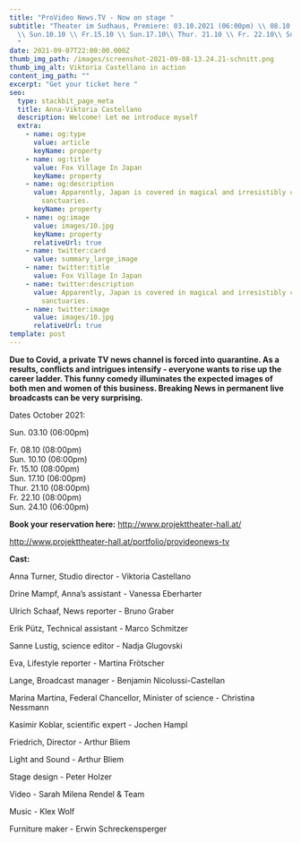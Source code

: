 ```yaml
---
title: "ProVideo News.TV - Now on stage "
subtitle: "Theater im Sudhaus, Premiere: 03.10.2021 (06:00pm) \\ 08.10 (08:00pm)
  \\ Sun.10.10 \\ Fr.15.10 \\ Sun.17.10\\ Thur. 21.10 \\ Fr. 22.10\\ Sun. 24.10
  "
date: 2021-09-07T22:00:00.000Z
thumb_img_path: /images/screenshot-2021-09-08-13.24.21-schnitt.png
thumb_img_alt: Viktoria Castellano in action
content_img_path: ""
excerpt: "Get your ticket here "
seo:
  type: stackbit_page_meta
  title: Anna-Viktoria Castellano
  description: Welcome! Let me introduce myself
  extra:
    - name: og:type
      value: article
      keyName: property
    - name: og:title
      value: Fox Village In Japan
      keyName: property
    - name: og:description
      value: Apparently, Japan is covered in magical and irresistibly cute animal
        sanctuaries.
      keyName: property
    - name: og:image
      value: images/10.jpg
      keyName: property
      relativeUrl: true
    - name: twitter:card
      value: summary_large_image
    - name: twitter:title
      value: Fox Village In Japan
    - name: twitter:description
      value: Apparently, Japan is covered in magical and irresistibly cute animal
        sanctuaries.
    - name: twitter:image
      value: images/10.jpg
      relativeUrl: true
template: post
---
```

**Due to Covid, a private TV news channel is forced into quarantine. As a results, conflicts and intrigues intensify - everyone wants to rise up the career ladder. This funny comedy illuminates the expected images of both men and women of this business. Breaking News in permanent live broadcasts can be very surprising.** 

Dates October 2021:

Sun. 03.10 (06:00pm) 

Fr. 08.10 (08:00pm) \
Sun. 10.10 (06:00pm) \
Fr. 15.10 (08:00pm) \
Sun. 17.10 (06:00pm)\
Thur. 21.10 (08:00pm) \
Fr. 22.10 (08:00pm) \
Sun. 24.10 (06:00pm)

**Book your reservation here:** http://www.projekttheater-hall.at/ 

<http://www.projekttheater-hall.at/portfolio/provideonews-tv>

**Cast:**

Anna Turner, Studio director - Viktoria Castellano

Drine Mampf, Anna’s assistant - Vanessa Eberharter

Ulrich Schaaf, News reporter - Bruno Graber

Erik Pütz, Technical assistant - Marco Schmitzer

Sanne Lustig, science editor - Nadja Glugovski

Eva, Lifestyle reporter - Martina Frötscher

Lange, Broadcast manager - Benjamin Nicolussi-Castellan

Marina Martina, Federal Chancellor, Minister of science - Christina Nessmann

Kasimir Koblar, scientific expert - Jochen Hampl

Friedrich, Director - Arthur Bliem

Light and Sound - Arthur Bliem

Stage design - Peter Holzer

Video - Sarah Milena Rendel & Team

Music - Klex Wolf

Furniture maker - Erwin Schreckensperger